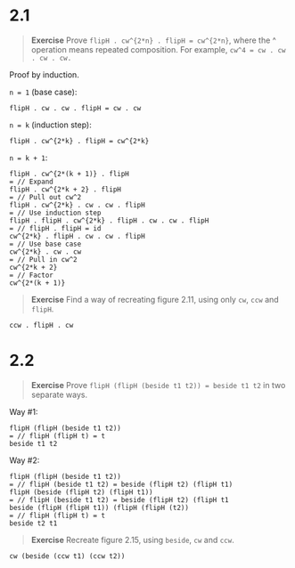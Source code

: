 # 2.1

> **Exercise** Prove `flipH . cw^{2*n} . flipH = cw^{2*n}`, where the ^ operation means repeated composition. For example, `cw^4 = cw . cw . cw . cw.`

Proof by induction.

`n = 1` (base case):

```
flipH . cw . cw . flipH = cw . cw
```

`n = k` (induction step):

```
flipH . cw^{2*k} . flipH = cw^{2*k}
```

`n = k + 1`:

```
flipH . cw^{2*(k + 1)} . flipH
= // Expand
flipH . cw^{2*k + 2} . flipH
= // Pull out cw^2
flipH . cw^{2*k} . cw . cw . flipH
= // Use induction step
flipH . flipH . cw^{2*k} . flipH . cw . cw . flipH
= // flipH . flipH = id
cw^{2*k} . flipH . cw . cw . flipH
= // Use base case
cw^{2*k} . cw . cw
= // Pull in cw^2
cw^{2*k + 2}
= // Factor
cw^{2*(k + 1)}
```

> **Exercise** Find a way of recreating figure 2.11, using only `cw`, `ccw` and `flipH`.

```
ccw . flipH . cw
```

# 2.2

> **Exercise** Prove `flipH (flipH (beside t1 t2)) = beside t1 t2` in two separate ways.

Way #1:

```
flipH (flipH (beside t1 t2))
= // flipH (flipH t) = t
beside t1 t2
```

Way #2:

```
flipH (flipH (beside t1 t2))
= // flipH (beside t1 t2) = beside (flipH t2) (flipH t1)
flipH (beside (flipH t2) (flipH t1))
= // flipH (beside t1 t2) = beside (flipH t2) (flipH t1
beside (flipH (flipH t1)) (flipH (flipH (t2))
= // flipH (flipH t) = t
beside t2 t1
```

> **Exercise** Recreate figure 2.15, using `beside`, `cw` and `ccw`.

```
cw (beside (ccw t1) (ccw t2))
```
